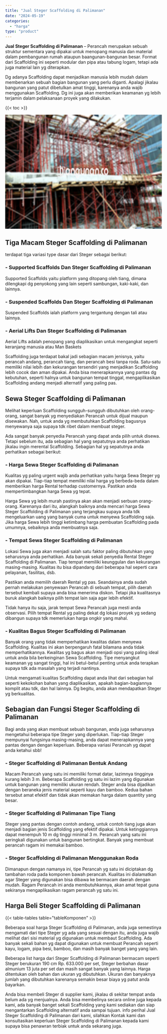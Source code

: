 ```yaml
---
title: "Jual Steger Scaffolding di Palimanan"
date: "2024-05-19"
categories: 
  - "harga"
type: "product"
---
```


**Jual Steger Scaffolding di Palimanan** – Perancah merupakan sebuah struktur sementara yang dipakai untuk menopang manusia dan material dalam pembangunan rumah ataupun baangunan-bangunan besar. Format dari Scaffolding ini seperti modular dan pipa atau tabung logam, tetapi ada juga material lain yg diterapkan.

Dg adanya Scaffolding dapat menjadikan manusia lebih mudah dalam membenarkan sebuah bagian bangunan yang perlu diganti. Apalagi jikalau bangunan yang patut dibetulkan amat tinggi, karenanya anda wajib menggunakan Scaffolding. Dg ini juga akan memberikan keamanan yg lebih terjamin dalam pelaksanaan proyek yang dilakukan.

{{< toc >}}

![Jual Steger Scaffolding di Palimanan](/images/sewa-scaffolding-steger-23.png)

## Tiga Macam Steger Scaffolding di Palimanan

terdapat tiga variasi type dasar dari Steger sebagai berikut:

### \- Supported Scaffolds Dan Steger Scaffolding di Palimanan

Supported Scaffolds yaitu platform yang ditopang oleh tiang, dimana dilengkapi dg penyokong yang lain seperti sambungan, kaki-kaki, dan lainnya.

### \- Suspended Scaffolds Dan Steger Scaffolding di Palimanan

Suspended Scaffolds ialah platform yang tergantung dengan tali atau lainnya.

### \- Aerial Lifts Dan Steger Scaffolding di Palimanan

Aerial Lifts adalah penopang yang diaplikasikan untuk mengangkat seperti keranjang manusia atau Man Baskets

Scaffolding juga terdapat bakal jadi sebagian macam jenisnya, yaitu perancah andang, perancah tiang, dan perancah besi tanpa roda. Satu-satu memiliki nilai lebih dan kekurangan tersendiri yang menjadikan Scaffolding lebih cocok dan aman dipakai. Anda bisa menerapkannya yang pantas dg kebutuhan, seperti halnya untuk bangunan tempat tinggal, mengaplikasikan Scaffolding andang menjadi alternatif yang paling pas.

## Sewa Steger Scaffolding di Palimanan

Melihat keperluan Scaffolding sungguh-sungguh dibutuhkan oleh orang-orang, sangat banyak yg menyediakan Perancah untuk dijual maupun disewakan. Nah, untuk anda yg membutuhkan Scaffolding bagusnya menyewanya saja supaya tdk ribet dalam membuat steger.

Ada sangat banyak penyedia Perancah yang dapat anda pilih untuk disewa. Tetapi sebelum itu, ada sebagian hal yang sepatutnya anda perhatikan jikalau ingin merental Scaffolding. Sebagian hal yg sepatutnya anda perhatikan sebagai berikut:

### \- Harga Sewa Steger Scaffolding di Palimanan

Kualitas yg paling urgent wajib anda perhatikan yaitu harga Sewa Steger yg akan dipakai. Tiap-tiap tempat memiliki nilai harga yg berbeda-beda dalam memberikan harga Rental terhadap customernya. Pastikan anda mempertimbangkan harga Sewa yg tepat.

Harga Sewa yg lebih murah pastinya akan akan menjadi serbuan orang-orang. Karenanya dari itu, alangkah baiknya anda mencari harga Sewa Steger Scaffolding di Palimanan yang terjangkau supaya anda tdk mengeluarkan uang yang banyak cuma untuk menyewa Scaffolding saja. Jika harga Sewa lebih tinggi ketimbang harga pembuatan Scaffolding pada umumnya, sebaiknya anda membuatnya saja.

### \- Tempat Sewa Steger Scaffolding di Palimanan

Lokasi Sewa juga akan menjadi salah satu faktor paling dibutuhkan yang seharusnya anda perhatikan. Ada banyak sekali penyedia Rental Steger Scaffolding di Palimanan. Tiap tempat memiliki keunggulan dan kekurangan masing-masing. Kualitas itu bisa dipandang dari beberapa hal seperti cara pelayanan, fasilitas, dsb.

Pastikan anda memilih daerah Rental yg pas. Seandainya anda sudah pernah melakukan penyewaan Perancah di sebuah tempat, pilih daerah tersebut kembali supaya anda bisa menerima diskon. Tetapi jika kualitasnya buruk alangkah baiknya pilih tempat lain saja agar lebih efektif.

Tidak hanya itu saja, jarak tempat Sewa Perancah juga mesti anda observasi. Pilih tempat Rental yg paling dekat dg lokasi proyek yg sedang dibangun supaya tdk memerlukan harga ongkir yang mahal.

### \- Kualitas Bagus Steger Scaffolding di Palimanan

Banyak orang yang tidak memperhatikan kwalitas dalam menyewa Scaffolding. Kualitas ini akan berpengaruh fatal bilamana anda tidak memperhatikannya. Kwalitas yg bagus akan menjadi opsi yang paling ideal untuk anda bila berkeinginan Sewa Scaffolding. Tipe menyangkut keamanan yg sangat tinggi, hal ini betul-betul penting untuk anda terapkan supaya tdk ada masalah yang terjadi nantinya.

Untuk mengamati kualitas Scaffolding dapat anda lihat dari sebagian hal seperti kekokohan bahan yang diaplikasikan, apakah bagian-bagiannya komplit atau tdk, dan hal lainnya. Dg begitu, anda akan mendapatkan Steger yg berkualitas.

## Sebagian dan Fungsi Steger Scaffolding di Palimanan

Bagi anda yang akan membuat sebuah bangunan, anda juga seharusnya mengetahui beberapa tipe Steger yang diperlukan. Tiap-tiap Steger mempunyai fungsinya masing-masing, anda dapat menerapkannya yang pantas dengan dengan keperluan. Beberapa variasi Perancah yg dapat anda ketahui sbb!

### \- Steger Scaffolding di Palimanan Bentuk Andang

Macam Perancah yang satu ini memiliki format datar, lazimnya tingginya kurang lebih 3 m. Beberapa Scaffolding yg satu ini lazim yang digunakan untuk bangunan yang memiliki ukuran rendah. Steger anda bisa dijadikan dengan beraneka jenis material seperti kayu dan bamboo. Kedua bahan tersebut amat efektif dan tidak akan memakan harga dalam quantity yang besar.

### \- Steger Scaffolding di Palimanan Tipe Tiang

Steger yang pantas dengan contoh andang, untuk contoh tiang juga akan menjadi bagian jenis Scaffolding yang efektif dipakai. Untuk ketinggiannya dapat menempuh 10 m dg tinggi minimal 3 m. Perancah yang satu ini seringkali digunakan untuk bangunan bertingkat. Banyak yang membuat perancah ragam ini memakai bamboo.

### \- Steger Scaffolding di Palimanan Menggunakan Roda

Dimanapun dengan namanya ini, tipe Perancah yg satu ini diciptakan dg tambahan roda pada komponen bawah perancah. Kualitas ini dialamatkan agar Steger yang digunakan bisa dibawa ke bermacam daerah dengan mudah. Ragam Perancah ini anda membutuhkannya, akan amat tepat guna sekiranya mengaplikasikan ragam perancah yg satu ini.

## Harga Beli Steger Scaffolding di Palimanan

{{< table-tables table="tableKomponen" >}}

Beberapa soal harga Steger Scaffolding di Palimanan, anda juga semestinya mengamati dari tipe Steger yg ada yang sesuai dengan itu, anda juga wajib melihat dari sisi material yg digunakan untuk membaut Scaffolding. Ada banyak sekali bahan yg dapat digunakan untuk membuat Perancah seperti kayu, logam, pipa besi, bamboo, dan masih banyak banget yang yang lain.

Beberapa list harga dari Steger Scaffolding di Palimanan bermacam seperti Steger berukuran 190 cm Rp. 633.000 per set, Steger berbahan dasar almunium 13 juta per set dan masih sangat banyak yang lainnya. Harga ditentukan oleh bahan dan ukuran yg dibutuhkan. Ukuran dan banyaknya jumlah yang dibutuhkan karenanya semakin besar biaya yg patut anda bayarkan.

Anda bisa membeli Steger di supplier kami, jikalau di sekitar tempat anda belum ada yg menjualnya. Anda bisa membelinya secara online juga kepada kami, ada banyak banget sekali Scaffolding yang kami sediakan dan siap mengantarkan Scaffolding alternatif anda sampai tujuan. info perihal Jual Steger Scaffolding di Palimanan dari kami, silahkan Kontak kami dan konsultasikan keperluan Steger Scaffolding di Palimanan kepada kami supaya bisa penawran terbiak untuk anda sekarang juga.
